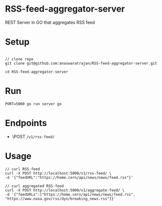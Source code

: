 # RSS-feed-aggregator-server
REST Server in GO that aggregates RSS feed 


# Setup

```

// clone repo 
git clone git@github.com:anaswaratrajan/RSS-feed-aggregator-server.git 

cd RSS-feed-aggregator-server
```

#  Run

```
PORT=5000 go run server go
```

# Endpoints 

* \POST `/v1/rss-feed/` 


# Usage 

```
// curl RSS-feed
curl -X POST http://localhost:5000/v1/rss-feed/ \
-d '{"feedURL":"https://home.cern/api/news/news/feed.rss"}' 

// curl aggregated RSS-feed
curl -X POST http://localhost:5000/v1/aggregate-feed/ \
-d '{"feedURLs":["https://home.cern/api/news/news/feed.rss", "https://www.nasa.gov/rss/dyn/breaking_news.rss"]}' 
```